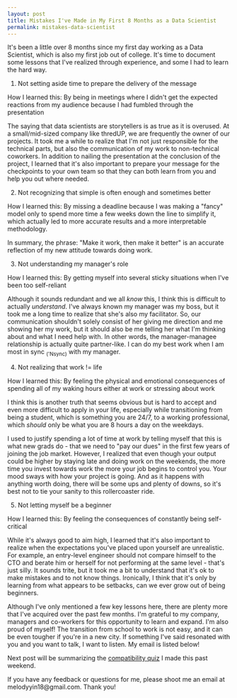```yaml
---
layout: post
title: Mistakes I've Made in My First 8 Months as a Data Scientist
permalink: mistakes-data-scientist
---
```


It's been a little over 8 months since my first day working as a Data Scientist, which is also my first job out of college. It's time to document some lessons that I've realized through experience, and some I had to learn the hard way. 

1. Not setting aside time to prepare the delivery of the message

How I learned this: By being in meetings where I didn't get the expected reactions from my audience because I had fumbled through the presentation 

The saying that data scientists are storytellers is as true as it is overused. At a small/mid-sized company like thredUP, we are frequently the owner of our projects. It took me a while to realize that I'm not just responsible for the technical parts, but also the communication of my work to non-technical coworkers. In addition to nailing the presentation at the conclusion of the project, I learned that it's also important to prepare your message for the checkpoints to your own team so that they can both learn from you and help you out where needed. 

2. Not recognizing that simple is often enough and sometimes better  

How I learned this: By missing a deadline because I was making a "fancy" model only to spend more time a few weeks down the line to simplify it, which actually led to more accurate results and a more interpretable methodology.

In summary, the phrase: "Make it work, then make it better" is an accurate reflection of my new attitude towards doing work. 

3. Not understanding my manager's role

How I learned this: By getting myself into several sticky situations when I've been too self-reliant 

Although it sounds redundant and we all *know* this, I think this is difficult to actually *understand*. I've always known my manager was my boss, but it took me a long time to realize that she's also my facilitator. So, our communication shouldn't solely consist of her giving me direction and me showing her my work, but it should also be me telling her what I'm thinking about and what I need help with. In other words, the manager-managee relationship is actually quite partner-like. I can do my best work when I am most in sync <sub>('Nsync)</sub> with my manager. 

4. Not realizing that work != life 

How I learned this: By feeling the physical and emotional consequences of spending all of my waking hours either at work or stressing about work

I think this is another truth that seems obvious but is hard to accept and even more difficult to apply in your life, especially while transitioning from being a student, which is something you are 24/7, to a working professional, which *should* only be what you are 8 hours a day on the weekdays. 

I used to justify spending a lot of time at work by telling myself that this is what new grads do - that we need to "pay our dues" in the first few years of joining the job market. However, I realized that even though your output could be higher by staying late and doing work on the weekends, the more time you invest towards work the more your job begins to control you. Your mood sways with how your project is going. And as it happens with anything worth doing, there will be some ups and plenty of downs, so it's best not to tie your sanity to this rollercoaster ride. 

5. Not letting myself be a beginner

How I learned this: By feeling the consequences of constantly being self-critical 

While it's always good to aim high, I learned that it's also important to realize when the expectations you've placed upon yourself are unrealistic. For example, an entry-level engineer should not compare himself to the CTO and berate him or herself for not performing at the same level - that's just silly. It sounds trite, but it took me a bit to understand that it's ok to make mistakes and to not know things. Ironically, I think that it's only by learning from what appears to be setbacks, can we ever grow out of being beginners. 

Although I've only mentioned a few key lessons here, there are plenty more that I've acquired over the past few months. I'm grateful to my company, managers and co-workers for this opportunity to learn and expand. I'm also proud of myself! The transition from school to work is not easy, and it can be even tougher if you're in a new city. If something I've said resonated with you and you want to talk, I want to listen. My email is listed below!

Next post will be summarizing the [compatibility quiz](https://github.com/melodyyin/compatibility_quiz) I made this past weekend. 

<p class="message">If you have any feedback or questions for me, please shoot me an email at melodyyin18@gmail.com. Thank you!</p>